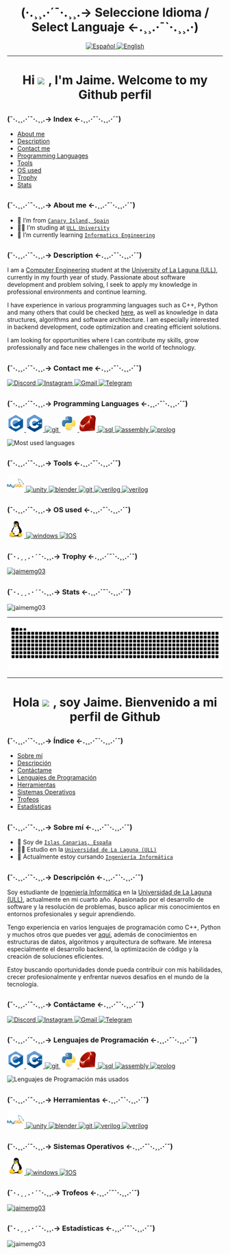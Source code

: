 # <h1 align="center">(·.¸¸.·´¯·.¸¸.-> Seleccione Idioma / Select Languaje <-.¸¸.·¯`·.¸¸.·)</h3>

<p align="center">
  <a href="#español">
    <img src="https://img.shields.io/badge/🇪🇸%20Español-red?style=for-the-badge" alt="Español"/>
  </a>
  <a href="#english">
    <img src="https://img.shields.io/badge/🇬🇧%20English-blue?style=for-the-badge" alt="English"/>
  </a>
</p>

---

# <a name="english"></a> <h1 align="center">Hi  <img src="https://i.imgur.com/csn2hC2.gif" width=25px style="display: inline-block"></img>, I'm Jaime. Welcome to my Github perfil </h1>

## <h3 align="left">(¯·.¸¸.·´¯·.¸¸.-> Index <-.¸¸.·¯`·.¸¸.·´¯)</h3>

- [About me](#about)
- [Description](#description)
- [Contact me](#contact)
- [Programming Languages](#languages)
- [Tools](#tools)
- [OS used](#os)
- [Trophy](#trophy)
- [Stats](stats)

## <a name="about"></a> <h3 align="left">(¯·.¸¸.·´¯·.¸¸.-> About me <-.¸¸.·¯`·.¸¸.·´¯)</h3>

- 🌴 I’m from [`Canary Island, Spain`](https://en.wikipedia.org/wiki/Canary_Islands)
- 👨‍💻 I’m studing at [`ULL University`](https://www.ull.es/)
- 🌱 I’m currently learning [`Informatics Engineering`](https://www.ull.es/grados/ingenieria-informatica/)

## <a name="description"></a> <h3 align="left">(¯·.¸¸.·´¯·.¸¸.-> Description <-.¸¸.·¯`·.¸¸.·´¯)</h3>

I am a [Computer Engineering](https://www.ull.es/grados/ingenieria-informatica/) student at the [University of La Laguna (ULL)](https://www.ull.es/), currently in my fourth year of study. Passionate about software development and problem solving, I seek to apply my knowledge in professional environments and continue learning.

I have experience in various programming languages ​​such as C++, Python and many others that could be checked [here](#languages), as well as knowledge in data structures, algorithms and software architecture. I am especially interested in backend development, code optimization and creating efficient solutions.

I am looking for opportunities where I can contribute my skills, grow professionally and face new challenges in the world of technology.

## <a name="contact"></a> <h3 align="left">(¯·.¸¸.·´¯·.¸¸.-> Contact me <-.¸¸.·¯`·.¸¸.·´¯)</h3>

<p align="left"> 
  <a href="https://discord.com/users/jaimemg" target="_blank" rel="noreferrer">
    <img alt="Discord" src="https://img.shields.io/badge/Discord-7289DA?style=for-the-badge&logo=discord&logoColor=white"/>
  </a> 
  <a href="https://www.instagram.com/jaimemglez/" target="_blank" rel="noreferrer">
    <img alt="Instagram" src="https://img.shields.io/badge/Instagram-E4405F?style=for-the-badge&logo=instagram&logoColor=white"/>
  </a> 
  <a href="mailto:alu0101476124@ull.edu.es" target="_blank" rel="noreferrer">
    <img alt="Gmail" src="https://img.shields.io/badge/Gmail-D14836?style=for-the-badge&logo=gmail&logoColor=white"/>
  </a> 
  <a href="https://t.me/jaimemg03" target="_blank" rel="noreferrer">
    <img alt="Telegram" src="https://img.shields.io/badge/Telegram-2CA5E0?style=for-the-badge&logo=telegram&logoColor=white"/>
  </a> 
</p>

## <a name="languages"></a> <h3 align="left">(¯·.¸¸.·´¯·.¸¸.-> Programming Languages <-.¸¸.·¯`·.¸¸.·´¯)</h3>

<p align="left"> 
<a href="https://www.cprogramming.com/" target="_blank" rel="noreferrer"> <img src="https://raw.githubusercontent.com/devicons/devicon/master/icons/c/c-original.svg" alt="c" width="40" height="40"/> </a> 
<a href="https://www.w3schools.com/cpp/" target="_blank" rel="noreferrer"> <img src="https://raw.githubusercontent.com/devicons/devicon/master/icons/cplusplus/cplusplus-original.svg" alt="cplusplus" width="40" height="40"/> </a> 
<a href="https://learn.microsoft.com/es-es/dotnet/csharp/" target="_blank" rel="noreferrer"> <img src="https://cdn.worldvectorlogo.com/logos/c--4.svg" alt="git" width="40" height="40"/> </a>
<a href="https://www.python.org" target="_blank" rel="noreferrer"> <img src="https://raw.githubusercontent.com/devicons/devicon/master/icons/python/python-original.svg" alt="python" width="40" height="40"/> </a> 
<a href="https://www.ruby-lang.org/en/" target="_blank" rel="noreferrer"> <img src="https://raw.githubusercontent.com/devicons/devicon/master/icons/ruby/ruby-original.svg" alt="ruby" width="40" height="40"/> </a>
<a href="https://en.wikipedia.org/wiki/SQL/" target="_blank" rel="noreferrer"> <img src="https://www.svgrepo.com/show/331760/sql-database-generic.svg" alt="sql" width="40" height="40"/> </a> 
<a href="https://en.wikipedia.org/wiki/Assembly_language" target="_blank" rel="noreferrer"> <img src="https://user-images.githubusercontent.com/103866722/177873824-ac727cae-29d5-406d-87de-93bb2bf21f02.png" alt="assembly" width="40" height="40"/> </a> 
<a href="https://www.swi-prolog.org/" target="_blank" rel="noreferrer"> <img src="https://www.svgrepo.com/download/374005/prolog.svg" alt="prolog" width="40" height="40"/> </a> 

<p align="left">
  <img src="https://github-readme-stats.vercel.app/api/top-langs/?username=jaimemg03&langs_count=10&layout=compact&theme=radical&hide_border=true&count_private=true&include_private=true&custom_title=Most%20Used%20Languages&card_width=500&token=GH_STATS_TOKEN" alt="Most used languages" />
</p>


## <a name="tools"></a> <h3 align="left">(¯·.¸¸.·´¯·.¸¸.-> Tools <-.¸¸.·¯`·.¸¸.·´¯)</h3>
  
<a href="https://www.mysql.com/" target="_blank" rel="noreferrer"> <img src="https://raw.githubusercontent.com/devicons/devicon/master/icons/mysql/mysql-original-wordmark.svg" alt="mysql" width="40" height="40"/> </a> 
<a href="https://unity.com/" target="_blank" rel="noreferrer"> <img src="https://www.vectorlogo.zone/logos/unity3d/unity3d-icon.svg" alt="unity" width="40" height="40"/> </a> 
<a href="https://es.wikipedia.org/wiki/Blender" target="_blank" rel="noreferrer"> <img src="https://upload.wikimedia.org/wikipedia/commons/0/0c/Blender_logo_no_text.svg" alt="blender" width="40" height="40"/> </a>
<a href="https://git-scm.com/" target="_blank" rel="noreferrer"> <img src="https://www.vectorlogo.zone/logos/git-scm/git-scm-icon.svg" alt="git" width="40" height="40"/> </a>
<a href="http://digital.unex.es/wiki/doku.php?id=pub:vlog" target="_blank" rel="noreferrer"> <img src="https://www.svgrepo.com/show/374163/verilog.svg" alt="verilog" width="40" height="40"/> </a>
<a href="https://app.diagrams.net/" target="_blank" rel="noreferrer"> <img src="https://upload.wikimedia.org/wikipedia/commons/thumb/3/3e/Diagrams.net_Logo.svg/1024px-Diagrams.net_Logo.svg.png" alt="verilog" width="40" height="40"/> </a>

## <a name="os"></a> <h3 align="left">(¯·.¸¸.·´¯·.¸¸.-> OS used <-.¸¸.·¯`·.¸¸.·´¯)</h3>

<a href="https://www.linux.org/" target="_blank" rel="noreferrer"> <img src="https://raw.githubusercontent.com/devicons/devicon/master/icons/linux/linux-original.svg" alt="linux" width="40" height="40"/> </a> <a href="https://es.wikipedia.org/wiki/Microsoft_Windows" target="_blank" rel="noreferrer"> <img src="https://upload.wikimedia.org/wikipedia/commons/8/87/Windows_logo_-_2021.svg" alt="windows" width="40" height="40"/> </a> <a href="https://es.wikipedia.org/wiki/IOS" target="_blank" rel="noreferrer"> <img src="https://upload.wikimedia.org/wikipedia/commons/7/70/Logo_Apple.inc.gif" alt="IOS" width="40" height="40"/> </a>
</p>
  
## <a name="trophy"></a> <h3 align="left">(¯`·.¸¸.·´¯`·.¸¸.-> Trophy <-.¸¸.·´¯`·.¸¸.·´¯)</h3>

<p align="left"> <a href="https://github.com/ryo-ma/github-profile-trophy"><img src="https://github-profile-trophy.vercel.app/?username=jaimemg03" alt="jaimemg03" /></a> </p>

## <a name="stats"></a> <h3 align="left">(¯`·.¸¸.·´¯`·.¸¸.-> Stats <-.¸¸.·´¯`·.¸¸.·´¯)</h3>

<p><img align="center" src="https://github-readme-streak-stats.herokuapp.com/?user=jaimemg03" alt="jaimemg03" /></p>

---

<picture>
  <source media="(prefers-color-scheme: dark)" srcset="https://raw.githubusercontent.com/jaimemg03/jaimemg03/output/github-contribution-grid-snake-dark.svg" />
  <source media="(prefers-color-scheme: light)" srcset="https://raw.githubusercontent.com/jaimemg03/jaimemg03/output/github-contribution-grid-snake.svg" />
  <img alt="github contribution grid snake animation" src="https://raw.githubusercontent.com/jaimemg03/jaimemg03/output/github-contribution-grid-snake.svg" />
</picture>

---

# <a name="español"></a> <h1 align="center">Hola  <img src="https://i.imgur.com/csn2hC2.gif" width=25px style="display: inline-block"></img>, soy Jaime. Bienvenido a mi perfil de Github </h1>

## <h3 align="left">(¯·.¸¸.·´¯·.¸¸.-> Índice <-.¸¸.·¯`·.¸¸.·´¯)</h3>

- [Sobre mí](#about2)
- [Descripción](#description2)
- [Contáctame](#contact2)
- [Lenguajes de Programación](#languages2)
- [Herramientas](#tools2)
- [Sistemas Operativos](#os2)
- [Trofeos](#trophy2)
- [Estadísticas](stats2)

## <a name="about2"></a> <h3 align="left">(¯·.¸¸.·´¯·.¸¸.-> Sobre mí <-.¸¸.·¯`·.¸¸.·´¯)</h3>

- 🌴 Soy de [`Islas Canarias, España`](https://es.wikipedia.org/wiki/Islas_Canarias)
- 👨‍💻 Estudio en la [`Universidad de La Laguna (ULL)`](https://www.ull.es/)
- 🌱 Actualmente estoy cursando [`Ingeniería Informática`](https://www.ull.es/grados/ingenieria-informatica/)

## <a name="description2"></a> <h3 align="left">(¯·.¸¸.·´¯·.¸¸.-> Descripción <-.¸¸.·¯`·.¸¸.·´¯)</h3>

Soy estudiante de [Ingeniería Informática](https://www.ull.es/grados/ingenieria-informatica/) en la [Universidad de La Laguna (ULL)](https://www.ull.es/), actualmente en mi cuarto año. Apasionado por el desarrollo de software y la resolución de problemas, busco aplicar mis conocimientos en entornos profesionales y seguir aprendiendo.

Tengo experiencia en varios lenguajes de programación como C++, Python y muchos otros que puedes ver [aquí](#languages), además de conocimientos en estructuras de datos, algoritmos y arquitectura de software. Me interesa especialmente el desarrollo backend, la optimización de código y la creación de soluciones eficientes.

Estoy buscando oportunidades donde pueda contribuir con mis habilidades, crecer profesionalmente y enfrentar nuevos desafíos en el mundo de la tecnología.

## <a name="contact2"></a> <h3 align="left">(¯·.¸¸.·´¯·.¸¸.-> Contáctame <-.¸¸.·¯`·.¸¸.·´¯)</h3>

<p align="left"> 
  <a href="https://discord.com/users/jaimemg" target="_blank" rel="noreferrer">
    <img alt="Discord" src="https://img.shields.io/badge/Discord-7289DA?style=for-the-badge&logo=discord&logoColor=white"/>
  </a> 
  <a href="https://www.instagram.com/jaimemglez/" target="_blank" rel="noreferrer">
    <img alt="Instagram" src="https://img.shields.io/badge/Instagram-E4405F?style=for-the-badge&logo=instagram&logoColor=white"/>
  </a> 
  <a href="mailto:alu0101476124@ull.edu.es" target="_blank" rel="noreferrer">
    <img alt="Gmail" src="https://img.shields.io/badge/Gmail-D14836?style=for-the-badge&logo=gmail&logoColor=white"/>
  </a> 
  <a href="https://t.me/jaimemg03" target="_blank" rel="noreferrer">
    <img alt="Telegram" src="https://img.shields.io/badge/Telegram-2CA5E0?style=for-the-badge&logo=telegram&logoColor=white"/>
  </a> 
</p>

## <a name="languages2"></a> <h3 align="left">(¯·.¸¸.·´¯·.¸¸.-> Lenguajes de Programación <-.¸¸.·¯`·.¸¸.·´¯)</h3>

<p align="left"> 
<a href="https://www.cprogramming.com/" target="_blank" rel="noreferrer"> <img src="https://raw.githubusercontent.com/devicons/devicon/master/icons/c/c-original.svg" alt="c" width="40" height="40"/> </a> 
<a href="https://www.w3schools.com/cpp/" target="_blank" rel="noreferrer"> <img src="https://raw.githubusercontent.com/devicons/devicon/master/icons/cplusplus/cplusplus-original.svg" alt="cplusplus" width="40" height="40"/> </a> 
<a href="https://learn.microsoft.com/es-es/dotnet/csharp/" target="_blank" rel="noreferrer"> <img src="https://cdn.worldvectorlogo.com/logos/c--4.svg" alt="git" width="40" height="40"/> </a>
<a href="https://www.python.org" target="_blank" rel="noreferrer"> <img src="https://raw.githubusercontent.com/devicons/devicon/master/icons/python/python-original.svg" alt="python" width="40" height="40"/> </a> 
<a href="https://www.ruby-lang.org/en/" target="_blank" rel="noreferrer"> <img src="https://raw.githubusercontent.com/devicons/devicon/master/icons/ruby/ruby-original.svg" alt="ruby" width="40" height="40"/> </a>
<a href="https://en.wikipedia.org/wiki/SQL/" target="_blank" rel="noreferrer"> <img src="https://www.svgrepo.com/show/331760/sql-database-generic.svg" alt="sql" width="40" height="40"/> </a> 
<a href="https://en.wikipedia.org/wiki/Assembly_language" target="_blank" rel="noreferrer"> <img src="https://user-images.githubusercontent.com/103866722/177873824-ac727cae-29d5-406d-87de-93bb2bf21f02.png" alt="assembly" width="40" height="40"/> </a>
<a href="https://www.swi-prolog.org/" target="_blank" rel="noreferrer"> <img src="https://www.svgrepo.com/download/374005/prolog.svg" alt="prolog" width="40" height="40"/> </a> 

<p align="left">
  <img src="https://github-readme-stats.vercel.app/api/top-langs/?username=jaimemg03&langs_count=10&layout=compact&theme=radical&hide_border=true&count_private=true&include_private=true&custom_title=Most%20Used%20Languages&card_width=500&token=GH_STATS_TOKEN" alt="Lenguajes de Programación más usados" />
</p>

## <a name="tools2"></a> <h3 align="left">(¯·.¸¸.·´¯·.¸¸.-> Herramientas <-.¸¸.·¯`·.¸¸.·´¯)</h3>

<a href="https://www.mysql.com/" target="_blank" rel="noreferrer"> <img src="https://raw.githubusercontent.com/devicons/devicon/master/icons/mysql/mysql-original-wordmark.svg" alt="mysql" width="40" height="40"/> </a> 
<a href="https://unity.com/" target="_blank" rel="noreferrer"> <img src="https://www.vectorlogo.zone/logos/unity3d/unity3d-icon.svg" alt="unity" width="40" height="40"/> </a> 
<a href="https://es.wikipedia.org/wiki/Blender" target="_blank" rel="noreferrer"> <img src="https://upload.wikimedia.org/wikipedia/commons/0/0c/Blender_logo_no_text.svg" alt="blender" width="40" height="40"/> </a>
<a href="https://git-scm.com/" target="_blank" rel="noreferrer"> <img src="https://www.vectorlogo.zone/logos/git-scm/git-scm-icon.svg" alt="git" width="40" height="40"/> </a>
<a href="http://digital.unex.es/wiki/doku.php?id=pub:vlog" target="_blank" rel="noreferrer"> <img src="https://www.svgrepo.com/show/374163/verilog.svg" alt="verilog" width="40" height="40"/> </a>
<a href="https://app.diagrams.net/" target="_blank" rel="noreferrer"> <img src="https://upload.wikimedia.org/wikipedia/commons/thumb/3/3e/Diagrams.net_Logo.svg/1024px-Diagrams.net_Logo.svg.png" alt="verilog" width="40" height="40"/> </a>

## <a name="os2"></a> <h3 align="left">(¯·.¸¸.·´¯·.¸¸.-> Sistemas Operativos <-.¸¸.·¯`·.¸¸.·´¯)</h3>

<a href="https://www.linux.org/" target="_blank" rel="noreferrer"> <img src="https://raw.githubusercontent.com/devicons/devicon/master/icons/linux/linux-original.svg" alt="linux" width="40" height="40"/> </a> <a href="https://es.wikipedia.org/wiki/Microsoft_Windows" target="_blank" rel="noreferrer"> <img src="https://upload.wikimedia.org/wikipedia/commons/8/87/Windows_logo_-_2021.svg" alt="windows" width="40" height="40"/> </a> <a href="https://es.wikipedia.org/wiki/IOS" target="_blank" rel="noreferrer"> <img src="https://upload.wikimedia.org/wikipedia/commons/7/70/Logo_Apple.inc.gif" alt="IOS" width="40" height="40"/> </a>
</p>

## <a name="trophy2"></a> <h3 align="left">(¯`·.¸¸.·´¯`·.¸¸.-> Trofeos <-.¸¸.·´¯`·.¸¸.·´¯)</h3>

<p align="left"> <a href="https://github.com/ryo-ma/github-profile-trophy"><img src="https://github-profile-trophy.vercel.app/?username=jaimemg03" alt="jaimemg03" /></a> </p>

## <a name="stats2"></a> <h3 align="left">(¯`·.¸¸.·´¯`·.¸¸.-> Estadísticas <-.¸¸.·´¯`·.¸¸.·´¯)</h3>

<p><img align="center" src="https://github-readme-streak-stats.herokuapp.com/?user=jaimemg03" alt="jaimemg03" /></p>


